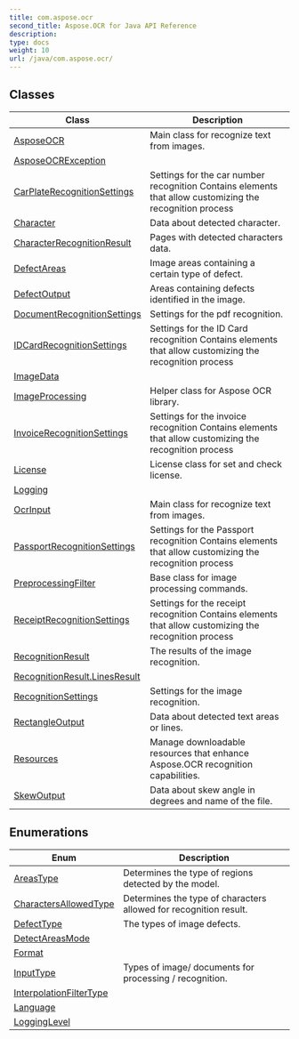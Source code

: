 ```yaml
---
title: com.aspose.ocr
second_title: Aspose.OCR for Java API Reference
description: 
type: docs
weight: 10
url: /java/com.aspose.ocr/
---
```



## Classes

| Class | Description |
| --- | --- |
| [AsposeOCR](../com.aspose.ocr/asposeocr) | Main class for recognize text from images. |
| [AsposeOCRException](../com.aspose.ocr/asposeocrexception) |  |
| [CarPlateRecognitionSettings](../com.aspose.ocr/carplaterecognitionsettings) | Settings for the car number recognition Contains elements that allow customizing the recognition process |
| [Character](../com.aspose.ocr/character) | Data about detected character. |
| [CharacterRecognitionResult](../com.aspose.ocr/characterrecognitionresult) | Pages with detected characters data. |
| [DefectAreas](../com.aspose.ocr/defectareas) | Image areas containing a certain type of defect. |
| [DefectOutput](../com.aspose.ocr/defectoutput) | Areas containing defects identified in the image. |
| [DocumentRecognitionSettings](../com.aspose.ocr/documentrecognitionsettings) | Settings for the pdf recognition. |
| [IDCardRecognitionSettings](../com.aspose.ocr/idcardrecognitionsettings) | Settings for the ID Card recognition Contains elements that allow customizing the recognition process |
| [ImageData](../com.aspose.ocr/imagedata) |  |
| [ImageProcessing](../com.aspose.ocr/imageprocessing) | Helper class for Aspose OCR library. |
| [InvoiceRecognitionSettings](../com.aspose.ocr/invoicerecognitionsettings) | Settings for the invoice recognition Contains elements that allow customizing the recognition process |
| [License](../com.aspose.ocr/license) | License class for set and check license. |
| [Logging](../com.aspose.ocr/logging) |  |
| [OcrInput](../com.aspose.ocr/ocrinput) | Main class for recognize text from images. |
| [PassportRecognitionSettings](../com.aspose.ocr/passportrecognitionsettings) | Settings for the Passport recognition Contains elements that allow customizing the recognition process |
| [PreprocessingFilter](../com.aspose.ocr/preprocessingfilter) | Base class for image processing commands. |
| [ReceiptRecognitionSettings](../com.aspose.ocr/receiptrecognitionsettings) | Settings for the receipt recognition Contains elements that allow customizing the recognition process |
| [RecognitionResult](../com.aspose.ocr/recognitionresult) | The results of the image recognition. |
| [RecognitionResult.LinesResult](../com.aspose.ocr/recognitionresult.linesresult) |  |
| [RecognitionSettings](../com.aspose.ocr/recognitionsettings) | Settings for the image recognition. |
| [RectangleOutput](../com.aspose.ocr/rectangleoutput) | Data about detected text areas or lines. |
| [Resources](../com.aspose.ocr/resources) | Manage downloadable resources that enhance Aspose.OCR recognition capabilities. |
| [SkewOutput](../com.aspose.ocr/skewoutput) | Data about skew angle in degrees and name of the file. |

## Enumerations

| Enum | Description |
| --- | --- |
| [AreasType](../com.aspose.ocr/areastype) | Determines the type of regions detected by the model. |
| [CharactersAllowedType](../com.aspose.ocr/charactersallowedtype) | Determines the type of characters allowed for recognition result. |
| [DefectType](../com.aspose.ocr/defecttype) | The types of image defects. |
| [DetectAreasMode](../com.aspose.ocr/detectareasmode) |  |
| [Format](../com.aspose.ocr/format) |  |
| [InputType](../com.aspose.ocr/inputtype) | Types of image/ documents for processing / recognition. |
| [InterpolationFilterType](../com.aspose.ocr/interpolationfiltertype) |  |
| [Language](../com.aspose.ocr/language) |  |
| [LoggingLevel](../com.aspose.ocr/logginglevel) |  |

